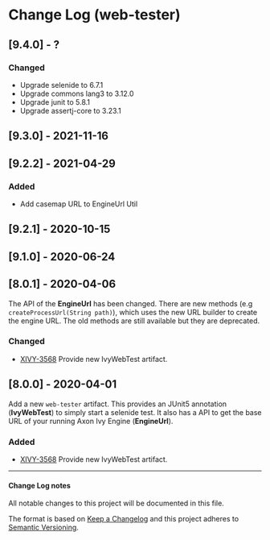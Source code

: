 # Change Log (web-tester)

## [9.4.0] - ?

### Changed

- Upgrade selenide to 6.7.1
- Upgrade commons lang3 to 3.12.0
- Upgrade junit to 5.8.1
- Upgrade assertj-core to 3.23.1

## [9.3.0] - 2021-11-16

## [9.2.2] - 2021-04-29

### Added

- Add casemap URL to EngineUrl Util

## [9.2.1] - 2020-10-15

## [9.1.0] - 2020-06-24

## [8.0.1] - 2020-04-06

The API of the **EngineUrl** has been changed. There are new methods (e.g
`createProcessUrl(String path)`), which uses the new URL builder to create the
engine URL. The old methods are still available but they are deprecated.

### Changed

- [XIVY-3568](https://jira.axonivy.com/jira/browse/XIVY-3568)
  Provide new IvyWebTest artifact.

## [8.0.0] - 2020-04-01

Add a new `web-tester` artifact. This provides an JUnit5 annotation
(**IvyWebTest**) to simply start a selenide test. It also has a API to get the
base URL of your running Axon Ivy Engine (**EngineUrl**).

### Added

- [XIVY-3568](https://jira.axonivy.com/jira/browse/XIVY-3568)
  Provide new IvyWebTest artifact.

---

#### Change Log notes

All notable changes to this project will be documented in this file.
 
The format is based on [Keep a Changelog](http://keepachangelog.com/)
and this project adheres to [Semantic Versioning](http://semver.org/).
